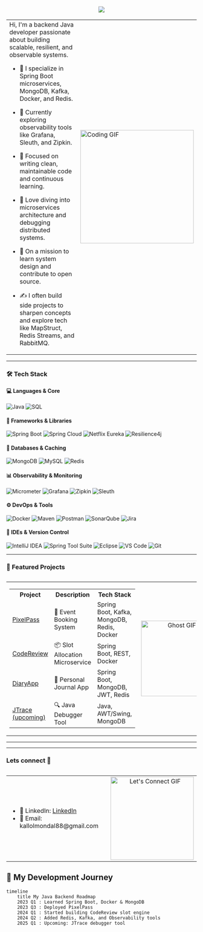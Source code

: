 <h1 align="center">
  <img src="https://readme-typing-svg.demolab.com?font=Fira+Code&size=28&pause=1000&color=F7F7F7&center=true&vCenter=true&width=600&lines=Hi%2C+Kallol+here+!!;" />
</h1>

<table>
  <tr>
    <td>
    Hi, I'm a backend Java developer passionate about building scalable, resilient, and observable systems.

- 🔭 I specialize in Spring Boot microservices, MongoDB, Kafka, Docker, and Redis.
- 🌱 Currently exploring observability tools like Grafana, Sleuth, and Zipkin.
- 🚀 Focused on writing clean, maintainable code and continuous learning.
- 💬 Love diving into microservices architecture and debugging distributed systems.
- 🧠 On a mission to learn system design and contribute to open source.
- ✍️ I often build side projects to sharpen concepts and explore tech like MapStruct, Redis Streams, and RabbitMQ.


    </td>
    <td>
      <img src="https://media2.giphy.com/media/v1.Y2lkPTc5MGI3NjExZmFxZW5xdnVpOWY2MzVieGgyc3E5ZXN0NWJ5cHptMTV3ZnFuM2oybiZlcD12MV9pbnRlcm5hbF9naWZfYnlfaWQmY3Q9Zw/g2jj9VAIBluIreVNsb/giphy.gif" width="300px" alt="Coding GIF" />
    </td>
  </tr>
</table>

---

### 🛠️ Tech Stack

#### 💻 Languages & Core  
![Java](https://img.shields.io/badge/Java-%23ED8B00.svg?style=for-the-badge&logo=java&logoColor=white)
![SQL](https://img.shields.io/badge/SQL-4479A1?style=for-the-badge&logo=mysql&logoColor=white)

#### 🚀 Frameworks & Libraries  
![Spring Boot](https://img.shields.io/badge/SpringBoot-6DB33F?style=for-the-badge&logo=springboot&logoColor=white)
![Spring Cloud](https://img.shields.io/badge/SpringCloud-6DB33F?style=for-the-badge&logo=spring&logoColor=white)
![Netflix Eureka](https://img.shields.io/badge/Eureka-FFCA28?style=for-the-badge&logo=netflix&logoColor=black)
![Resilience4j](https://img.shields.io/badge/Resilience4j-0A0A0A?style=for-the-badge&logoColor=white)

#### 💾 Databases & Caching  
![MongoDB](https://img.shields.io/badge/MongoDB-4EA94B?style=for-the-badge&logo=mongodb&logoColor=white)
![MySQL](https://img.shields.io/badge/MySQL-005C84?style=for-the-badge&logo=mysql&logoColor=white)
![Redis](https://img.shields.io/badge/Redis-D9281A?style=for-the-badge&logo=redis&logoColor=white)

#### 📊 Observability & Monitoring  
![Micrometer](https://img.shields.io/badge/Micrometer-008080?style=for-the-badge&logo=micrometer&logoColor=white)
![Grafana](https://img.shields.io/badge/Grafana-F46800?style=for-the-badge&logo=grafana&logoColor=white)
![Zipkin](https://img.shields.io/badge/Zipkin-000000?style=for-the-badge&logo=apache&logoColor=white)
![Sleuth](https://img.shields.io/badge/Spring%20Cloud%20Sleuth-6DB33F?style=for-the-badge&logo=spring&logoColor=white)

#### ⚙️ DevOps & Tools  
![Docker](https://img.shields.io/badge/Docker-2496ED?style=for-the-badge&logo=docker&logoColor=white)
![Maven](https://img.shields.io/badge/Maven-C71A36?style=for-the-badge&logo=apachemaven&logoColor=white)
![Postman](https://img.shields.io/badge/Postman-FF6C37?style=for-the-badge&logo=postman&logoColor=white)
![SonarQube](https://img.shields.io/badge/SonarQube-4E9BCD?style=for-the-badge&logo=sonarqube&logoColor=white)
![Jira](https://img.shields.io/badge/Jira-0052CC?style=for-the-badge&logo=jira&logoColor=white)

#### 🧠 IDEs & Version Control  
![IntelliJ IDEA](https://img.shields.io/badge/IntelliJIDEA-000000?style=for-the-badge&logo=intellijidea&logoColor=white)
![Spring Tool Suite](https://img.shields.io/badge/Spring%20STS-6DB33F?style=for-the-badge&logo=spring&logoColor=white)
![Eclipse](https://img.shields.io/badge/Eclipse-2C2255?style=for-the-badge&logo=eclipse&logoColor=white)
![VS Code](https://img.shields.io/badge/VSCode-007ACC?style=for-the-badge&logo=visualstudiocode&logoColor=white)
![Git](https://img.shields.io/badge/Git-F05032?style=for-the-badge&logo=git&logoColor=white)

---
### 🚀 Featured Projects
<h2 align="center"></h2>

<table>
  <tr>
    <td>

<!-- Project Table -->
  
<table>
  <tr>
    <th>Project</th>
    <th>Description</th>
    <th>Tech Stack</th>
  </tr>
  <tr>
    <td><a href="https://github.com/kallol193/PixelPass">PixelPass</a></td>
    <td>🎫 Event Booking System</td>
    <td>Spring Boot, Kafka, MongoDB, Redis, Docker</td>
  </tr>
  <tr>
    <td><a href="https://github.com/kallol193/codeReview">CodeReview</a></td>
    <td>📦 Slot Allocation Microservice</td>
    <td>Spring Boot, REST, Docker</td>
  </tr>
  <tr>
    <td><a href="https://github.com/kallol193/DiaryApp">DiaryApp</a></td>
    <td>📔 Personal Journal App</td>
    <td>Spring Boot, MongoDB, JWT, Redis</td>
  </tr>
  <tr>
    <td><a href="#">JTrace (upcoming)</a></td>
    <td>🔍 Java Debugger Tool</td>
    <td>Java, AWT/Swing, MongoDB</td>
  </tr>
</table>

  </td>
  <td align="center">
    <img src="https://media.giphy.com/media/v1.Y2lkPTc5MGI3NjExbnlyZzc5emx1d3doOGU3OWM1ZWc0ejZ3ZjM0NWRqMWx0a2t3MXNsdSZlcD12MV9naWZzX3NlYXJjaCZjdD1n/38niYp6E83GwM/giphy.gif" width="200px" alt="Ghost GIF" />
  </td>
</tr>
</table>

---

---
### Lets connect 🔗
<h2 align="center"></h2>

<table>
  <tr>
    <td>

<!-- Contact Info -->

<ul>
  <li>🔗 LinkedIn: <a href="https://www.linkedin.com/in/kallolm101/                                                     ">LinkedIn</a></li>
  <li>📧 Email: kallolmondal88@gmail.com</li>
</ul>

  </td>
  <td align="center">
    <img src="https://media0.giphy.com/media/v1.Y2lkPTc5MGI3NjExc3BqdzZjdmh1aGJnbW1ncWIybHZtNXluZGc3NXZhNDVpbTVkMjdpeSZlcD12MV9pbnRlcm5hbF9naWZfYnlfaWQmY3Q9Zw/fB1V3AmQ12tZfk2POa/giphy.gif" width="220px" alt="Let's Connect GIF" />
  </td>
</tr>
</table>

## 📅 My Development Journey

```mermaid
timeline
    title My Java Backend Roadmap
    2023 Q1 : Learned Spring Boot, Docker & MongoDB
    2023 Q3 : Deployed PixelPass
    2024 Q1 : Started building CodeReview slot engine
    2024 Q2 : Added Redis, Kafka, and Observability tools
    2025 Q1 : Upcoming: JTrace debugger tool


